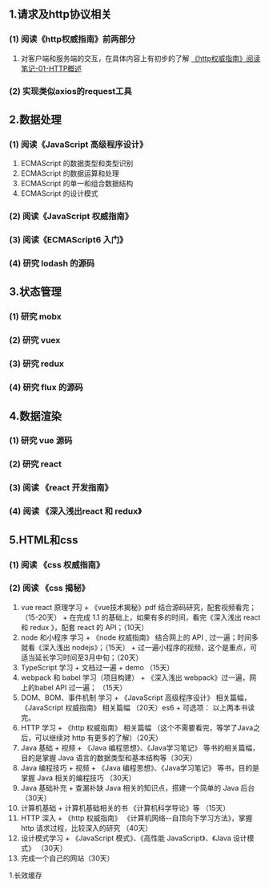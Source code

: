## 1.请求及http协议相关
### (1) 阅读《http权威指南》前两部分

1. 对客户端和服务端的交互，在具体内容上有初步的了解 [《http权威指南》阅读笔记-01-HTTP概述](https://github.com/yukaigmm/front-end-study/blob/master/01-request/http权威指南-阅读笔记-01-HTTP概述.md)

### (2) 实现类似axios的request工具
## 2.数据处理
### (1) 阅读《JavaScript 高级程序设计》
1.  ECMAScript 的数据类型和类型识别
2.  ECMAScript 的数据运算和处理
3.  ECMAScript 的单一和组合数据结构
4.  ECMAScript 的设计模式
### (2) 阅读《JavaScript 权威指南》
### (3) 阅读《ECMAScript6 入门》
### (4) 研究 lodash 的源码
## 3.状态管理
### (1) 研究 mobx
### (2) 研究 vuex
### (3) 研究 redux
### (4) 研究 flux 的源码
## 4.数据渲染
### (1) 研究 vue 源码
### (2) 研究 react
### (3) 阅读 《react 开发指南》
### (4) 阅读 《深入浅出react 和 redux》
## 5.HTML和css
### (1) 阅读 《css 权威指南》
### (2) 阅读 《css 揭秘》




<!-- 以下学习任务均需要有学习总结文档输出 -->
  1. vue react 原理学习
    + 《vue技术揭秘》pdf 结合源码研究，配套视频看完；（15-20天）
    + 在完成 1.1 的基础上，如果有多的时间，看完《深入浅出 react 和 redux 》，配套 react 的 API；（10天）
  2. node 和小程序 学习
    + 《node 权威指南》 结合网上的 API , 过一遍；时间多就看《深入浅出 nodejs》；（15天）
    + 过一遍小程序的视频，这个是重点，可适当延长学习时间至3月中旬；（20天）
  3. TypeScript 学习
    + 文档过一遍 + demo （15天）
  4. webpack 和 babel 学习（项目构建）
    + 《深入浅出 webpack》过一遍，网上的babel API 过一遍； （15天）
  5. DOM、BOM、事件机制 学习
    + 《JavaScript 高级程序设计》 相关篇幅， 《JavaScript 权威指南》 相关篇幅 （20天）es6
    + 可选项： 以上两本书读完。
  6. HTTP 学习
    + 《http 权威指南》 相关篇幅 （这个不需要看完，等学了Java之后，可以继续对 http 有更多的了解）（20天）
  7. Java 基础
    + 视频 + 《Java 编程思想》、《Java学习笔记》 等书的相关篇幅， 目的是掌握 Java 语言的数据类型和基本结构等（30天）
  8. Java 编程技巧
    + 视频 + 《Java 编程思想》、《Java学习笔记》 等书，目的是掌握 Java 相关的编程技巧 （30天）
  9. Java 基础补充
    + 查漏补缺 Java 相关的知识点，搭建一个简单的 Java 后台（30天）
  10. 计算机基础
    + 计算机基础相关的书 《计算机科学导论》等 （15天）
  11. HTTP 深入
    + 《http 权威指南》 《计算机网络--自顶向下学习方法》，掌握http 请求过程，比较深入的研究  （40天）
  12. 设计模式学习
    + 《JavaScript 模式》、《高性能 JavaScript》、《Java 设计模式》 （30天）
  13. 完成一个自己的网站（30天）


1.长效缓存